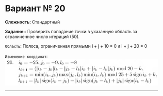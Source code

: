 # Вариант № 20
**Сложность:** Стандартный

**Задание:**: Проверить попадание точки в указанную область за ограниченное число итераций (50).

`Область`: Полоса, ограниченная прямыми i + j + 10 = 0 и i + j + 20 = 0   
</br>
`Изменение координат`:  
![Alt text](../../pic/20.png)

---